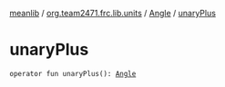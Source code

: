 [meanlib](../../index.md) / [org.team2471.frc.lib.units](../index.md) / [Angle](index.md) / [unaryPlus](./unary-plus.md)

# unaryPlus

`operator fun unaryPlus(): `[`Angle`](index.md)